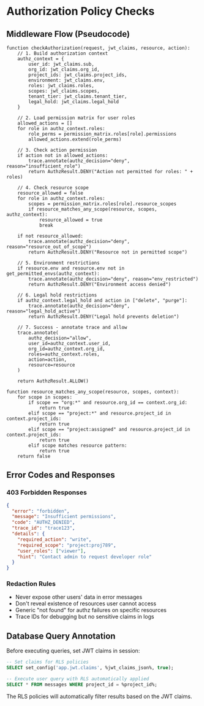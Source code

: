 # Authorization Policy Checks

## Middleware Flow (Pseudocode)

```pseudocode
function checkAuthorization(request, jwt_claims, resource, action):
    // 1. Build authorization context
    authz_context = {
        user_id: jwt_claims.sub,
        org_id: jwt_claims.org_id,
        project_ids: jwt_claims.project_ids,
        environment: jwt_claims.env,
        roles: jwt_claims.roles,
        scopes: jwt_claims.scopes,
        tenant_tier: jwt_claims.tenant_tier,
        legal_hold: jwt_claims.legal_hold
    }
    
    // 2. Load permission matrix for user roles
    allowed_actions = []
    for role in authz_context.roles:
        role_perms = permission_matrix.roles[role].permissions
        allowed_actions.extend(role_perms)
    
    // 3. Check action permission
    if action not in allowed_actions:
        trace.annotate(authz_decision="deny", reason="insufficient_role")
        return AuthzResult.DENY("Action not permitted for roles: " + roles)
    
    // 4. Check resource scope
    resource_allowed = false
    for role in authz_context.roles:
        scopes = permission_matrix.roles[role].resource_scopes
        if resource_matches_any_scope(resource, scopes, authz_context):
            resource_allowed = true
            break
    
    if not resource_allowed:
        trace.annotate(authz_decision="deny", reason="resource_out_of_scope")
        return AuthzResult.DENY("Resource not in permitted scope")
    
    // 5. Environment restrictions
    if resource.env and resource.env not in get_permitted_envs(authz_context):
        trace.annotate(authz_decision="deny", reason="env_restricted")
        return AuthzResult.DENY("Environment access denied")
    
    // 6. Legal hold restrictions
    if authz_context.legal_hold and action in ["delete", "purge"]:
        trace.annotate(authz_decision="deny", reason="legal_hold_active")
        return AuthzResult.DENY("Legal hold prevents deletion")
    
    // 7. Success - annotate trace and allow
    trace.annotate(
        authz_decision="allow",
        user_id=authz_context.user_id,
        org_id=authz_context.org_id,
        roles=authz_context.roles,
        action=action,
        resource=resource
    )
    
    return AuthzResult.ALLOW()

function resource_matches_any_scope(resource, scopes, context):
    for scope in scopes:
        if scope == "org:*" and resource.org_id == context.org_id:
            return true
        elif scope == "project:*" and resource.project_id in context.project_ids:
            return true
        elif scope == "project:assigned" and resource.project_id in context.project_ids:
            return true
        elif scope matches resource pattern:
            return true
    return false
```

## Error Codes and Responses

### 403 Forbidden Responses
```json
{
  "error": "forbidden",
  "message": "Insufficient permissions",
  "code": "AUTHZ_DENIED",
  "trace_id": "trace123",
  "details": {
    "required_action": "write",
    "required_scope": "project:proj789",
    "user_roles": ["viewer"],
    "hint": "Contact admin to request developer role"
  }
}
```

### Redaction Rules
- Never expose other users' data in error messages
- Don't reveal existence of resources user cannot access
- Generic "not found" for authz failures on specific resources
- Trace IDs for debugging but no sensitive claims in logs

## Database Query Annotation

Before executing queries, set JWT claims in session:
```sql
-- Set claims for RLS policies
SELECT set_config('app.jwt.claims', %jwt_claims_json%, true);

-- Execute user query with RLS automatically applied
SELECT * FROM messages WHERE project_id = %project_id%;
```

The RLS policies will automatically filter results based on the JWT claims.
